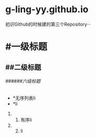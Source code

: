 # g-ling-yy.github.io
初识Github的时候建的第三个Repository···
# #一级标题
## ##二级标题
###### ######六级标题
* *无序列表li
* *li
1. 1. 有序li
2. 2. li
